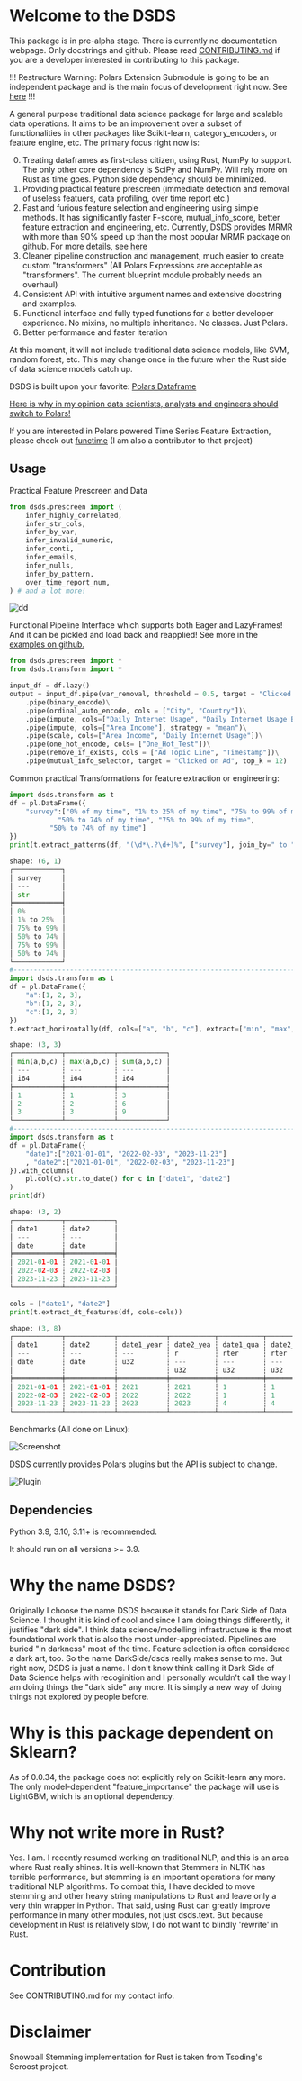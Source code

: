 # Welcome to the DSDS

This package is in pre-alpha stage. There is currently no documentation webpage. Only docstrings and github. Please read [CONTRIBUTING.md](./CONTRIBUTING.md) if you are a developer interested in contributing to this package.

!!! Restructure Warning: Polars Extension Submodule is going to be an independent package and is the main focus of development right now. See [here](https://github.com/abstractqqq/polars_ds_extension) !!!

A general purpose traditional data science package for large and scalable data operations. It aims to be an improvement over a subset of functionalities in other packages like Scikit-learn, category_encoders, or feature engine, etc. The primary focus right now is:

0. Treating dataframes as first-class citizen, using Rust, NumPy to support. The only other core dependency is SciPy and NumPy. Will rely more on Rust as time goes. Python side dependency should be minimized.
1. Providing practical feature prescreen (immediate detection and removal of useless featuers, data profiling, over time report etc.)
2. Fast and furious feature selection and engineering using simple methods. It has significantly faster F-score, mutual_info_score, better feature extraction and engineering, etc. Currently, DSDS provides MRMR with more than 90% speed up than the most popular MRMR package on github. For more details, see [here](./FEATURE_SELECTION.md)
3. Cleaner pipeline construction and management, much easier to create custom "transformers" (All Polars Expressions are acceptable as "transformers". The current blueprint module probably needs an overhaul)
4. Consistent API with intuitive argument names and extensive docstring and examples. 
5. Functional interface and fully typed functions for a better developer experience. No mixins, no multiple inheritance. No classes. Just Polars.
6. Better performance and faster iteration

At this moment, it will not include traditional data science models, like SVM, random forest, etc. This may change once in the future when the Rust side of data science models catch up.

DSDS is built upon your favorite: [Polars Dataframe](https://github.com/pola-rs/polars)

[Here is why in my opinion data scientists, analysts and engineers should switch to Polars!](https://medium.com/@tq9695/all-that-polars-that-make-you-forget-pandas-3dc0fdfaefbe)

If you are interested in Polars powered Time Series Feature Extraction, please check out [functime](https://github.com/neocortexdb/functime) (I am also a contributor to that project)

## Usage

Practical Feature Prescreen and Data 
```python
from dsds.prescreen import (
    infer_highly_correlated,
    infer_str_cols,
    infer_by_var,
    infer_invalid_numeric,
    infer_conti,
    infer_emails,
    infer_nulls,
    infer_by_pattern,
    over_time_report_num,
) # and a lot more!
```
![dd](./pics/dependency_detection.PNG)


Functional Pipeline Interface which supports both Eager and LazyFrames! And it can be pickled and load back and reapplied! See more in the [examples on github.](./examples/pipeline.ipynb)

```python
from dsds.prescreen import *
from dsds.transform import *

input_df = df.lazy()
output = input_df.pipe(var_removal, threshold = 0.5, target = "Clicked on Ad")\
    .pipe(binary_encode)\
    .pipe(ordinal_auto_encode, cols = ["City", "Country"])\
    .pipe(impute, cols=["Daily Internet Usage", "Daily Internet Usage Band", "Area Income Band"], strategy="median")\
    .pipe(impute, cols=["Area Income"], strategy = "mean")\
    .pipe(scale, cols=["Area Income", "Daily Internet Usage"])\
    .pipe(one_hot_encode, cols= ["One_Hot_Test"])\
    .pipe(remove_if_exists, cols = ["Ad Topic Line", "Timestamp"])\
    .pipe(mutual_info_selector, target = "Clicked on Ad", top_k = 12)
```

Common practical Transformations for feature extraction or engineering:
```Python
import dsds.transform as t
df = pl.DataFrame({
    "survey":["0% of my time", "1% to 25% of my time", "75% to 99% of my time", 
            "50% to 74% of my time", "75% to 99% of my time", 
          "50% to 74% of my time"]
})
print(t.extract_patterns(df, "(\d*\.?\d+)%", ["survey"], join_by=" to "))

shape: (6, 1)
┌────────────┐
│ survey     │
│ ---        │
│ str        │
╞════════════╡
│ 0%         │
│ 1% to 25%  │
│ 75% to 99% │
│ 50% to 74% │
│ 75% to 99% │
│ 50% to 74% │
└────────────┘
#-----------------------------------------------------------------------------
import dsds.transform as t
df = pl.DataFrame({
    "a":[1, 2, 3],
    "b":[1, 2, 3],
    "c":[1, 2, 3]
})
t.extract_horizontally(df, cols=["a", "b", "c"], extract=["min", "max", "sum"])

shape: (3, 3)
┌────────────┬────────────┬────────────┐
│ min(a,b,c) ┆ max(a,b,c) ┆ sum(a,b,c) │
│ ---        ┆ ---        ┆ ---        │
│ i64        ┆ i64        ┆ i64        │
╞════════════╪════════════╪════════════╡
│ 1          ┆ 1          ┆ 3          │
│ 2          ┆ 2          ┆ 6          │
│ 3          ┆ 3          ┆ 9          │
└────────────┴────────────┴────────────┘
#-----------------------------------------------------------------------------
import dsds.transform as t
df = pl.DataFrame({
    "date1":["2021-01-01", "2022-02-03", "2023-11-23"]
    , "date2":["2021-01-01", "2022-02-03", "2023-11-23"]
}).with_columns(
    pl.col(c).str.to_date() for c in ["date1", "date2"]
)
print(df)

shape: (3, 2)
┌────────────┬────────────┐
│ date1      ┆ date2      │
│ ---        ┆ ---        │
│ date       ┆ date       │
╞════════════╪════════════╡
│ 2021-01-01 ┆ 2021-01-01 │
│ 2022-02-03 ┆ 2022-02-03 │
│ 2023-11-23 ┆ 2023-11-23 │
└────────────┴────────────┘

cols = ["date1", "date2"]
print(t.extract_dt_features(df, cols=cols))

shape: (3, 8)
┌────────────┬────────────┬────────────┬───────────┬───────────┬───────────┬───────────┬───────────┐
│ date1      ┆ date2      ┆ date1_year ┆ date2_yea ┆ date1_qua ┆ date2_qua ┆ date1_mon ┆ date2_mon │
│ ---        ┆ ---        ┆ ---        ┆ r         ┆ rter      ┆ rter      ┆ th        ┆ th        │
│ date       ┆ date       ┆ u32        ┆ ---       ┆ ---       ┆ ---       ┆ ---       ┆ ---       │
│            ┆            ┆            ┆ u32       ┆ u32       ┆ u32       ┆ u32       ┆ u32       │
╞════════════╪════════════╪════════════╪═══════════╪═══════════╪═══════════╪═══════════╪═══════════╡
│ 2021-01-01 ┆ 2021-01-01 ┆ 2021       ┆ 2021      ┆ 1         ┆ 1         ┆ 1         ┆ 1         │
│ 2022-02-03 ┆ 2022-02-03 ┆ 2022       ┆ 2022      ┆ 1         ┆ 1         ┆ 2         ┆ 2         │
│ 2023-11-23 ┆ 2023-11-23 ┆ 2023       ┆ 2023      ┆ 4         ┆ 4         ┆ 11        ┆ 11        │
└────────────┴────────────┴────────────┴───────────┴───────────┴───────────┴───────────┴───────────┘
```

Benchmarks (All done on Linux):

![Screenshot](./pics/bench.png)

DSDS currently provides Polars plugins but the API is subject to change.

![Plugin](./pics/plugin.PNG)


## Dependencies

Python 3.9, 3.10, 3.11+ is recommended.

It should run on all versions >= 3.9.


# Why the name DSDS?

Originally I choose the name DSDS because it stands for Dark Side of Data Science. I thought it is kind of cool and since I am doing things differently, it justifies "dark side". I think data science/modelling infrastructure is the most foundational work that is also the most under-appreciated. Pipelines are buried "in darkness" most of the time. Feature selection is often considered a dark art, too. So the name DarkSide/dsds really makes sense to me. But right now, DSDS is just a name. I don't know think calling it Dark Side of Data Science helps with recoginition and I personally wouldn't call the way I am doing things the "dark side" any more. It is simply a new way of doing things not explored by people before.

# Why is this package dependent on Sklearn?

As of 0.0.34, the package does not explicitly rely on Scikit-learn any more. The only model-dependent "feature_importance" the package will use is LightGBM, which is an optional dependency.

# Why not write more in Rust?

Yes. I am. I recently resumed working on traditional NLP, and this is an area where Rust really shines. It is well-known that Stemmers in NLTK has terrible performance, but stemming is an important operations for many traditional NLP algorithms. To combat this, I have decided to move stemming and other heavy string manipulations to Rust and leave only a very thin wrapper in Python. That said, using Rust can greatly improve performance in many other modules, not just dsds.text. But because development in Rust is relatively slow, I do not want to blindly 'rewrite' in Rust.

# Contribution

See CONTRIBUTING.md for my contact info.

# Disclaimer

Snowball Stemming implementation for Rust is taken from Tsoding's Seroost project.